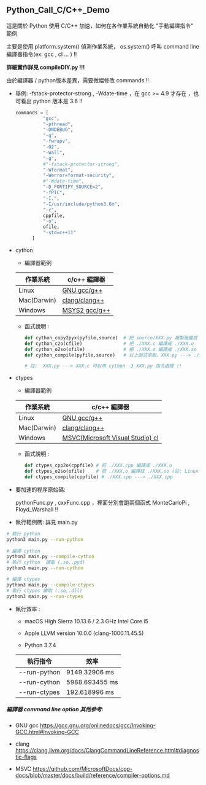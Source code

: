 ## Python_Call_C/C++_Demo

這是關於 Python 使用 C/C++ 加速，如何在各作業系統自動化 "手動編譯指令" 範例

主要是使用 platform.system() 偵測作業系統， os.system() 呼叫 command line 編譯器指令(ex: gcc , cl ... ) !!

**詳細實作詳見 compileDIY.py !!!**

由於編譯器 / python版本差異，需要微幅修改 commands !!

- 舉例:  -fstack-protector-strong , -Wdate-time ，在 gcc >= 4.9 才存在 ，也可看出 python 版本是 3.6 !!

  ```python
  commands = [
  			"gcc",
  			"-pthread",
  			"-DNDEBUG",
  			"-g",
  			"-fwrapv",
  			"-O2",
  			"-Wall",
  			"-g",
  			#"-fstack-protector-strong",
  			"-Wformat",
  			"-Werror=format-security",
  			#"-Wdate-time",
  			"-D_FORTIFY_SOURCE=2", 
  			"-fPIC",
  			"-I.",
  			"-I/usr/include/python3.6m",
  			"-c",
  			cppfile,
  			"-o",
  			ofile,
  			"-std=c++11"
  		]
  ```

  

- cython 

  - 編譯器範例

  | 作業系統    | c/c++ 編譯器                             |
  | ----------- | ---------------------------------------- |
  | Linux       | [GNU gcc/g++](https://gcc.gnu.org/)      |
  | Mac(Darwin) | [clang/clang++](https://clang.llvm.org/) |
  | Windows     | [MSYS2 gcc/g++](https://www.msys2.org/)  |

  - 函式說明 : 

    ```python
    def cython_copy2pyx(pyfile,source)  # 把 source/XXX.py 複製後變成 ./XXX.py 並改名為 XXX.pyx
    def cython_c2o(cfile)               # 把 ./XXX.c 編譯成 ./XXX.o
    def cython_o2so(ofile)              # 把 ./XXX.o 編譯成 ./XXX.so or ./XXX.pyd
    def cython_compile(pyfile,source)   # 以上函式串聯。XXX.py ---> ./XXX.so or ./XXX.pyd 的流程
    
    # 註:  XXX.py ---> XXX.c 可以用 cython -3 XXX.py 指令處理 !!
    ```

    

- ctypes

  - 編譯器範例

  | 作業系統    | c/c++ 編譯器                                                 |
  | ----------- | ------------------------------------------------------------ |
  | Linux       | [GNU gcc/g++](https://gcc.gnu.org/)                          |
  | Mac(Darwin) | [clang/clang++](https://clang.llvm.org/)                     |
  | Windows     | [MSVC(Microsoft Visual Studio) cl](https://docs.microsoft.com/zh-tw/cpp/build/reference/compiler-options?view=vs-2019) |

  - 函式說明 :

    ```python
    def ctypes_cpp2o(cppfile) # 把 ./XXX.cpp 編譯成 ./XXX.o
    def ctypes_o2so(ofile)    # 把 ./XXX.o 編譯成 ./XXX.so (註: Linux , Darwin 限定)
    def ctypes_compile(cppfile) # ./XXX.cpp ---> ./XXX.cpp 
    ```



- 要加速的程序原始碼:

  pythonFunc.py , cxxFunc.cpp ，裡面分別會跑兩個函式 MonteCarloPi , Floyd_Warshall !!

- 執行範例碼:  詳見 main.py

```bash
# 執行 python 
python3 main.py --run-python 
 
# 編譯 cython
python3 main.py --compile-cython
# 執行 cython  讀取 (.so,.pyd)
python3 main.py --run-cython

# 編譯 ctypes  
python3 main.py --compile-ctypes
# 執行 ctypes 讀取 (.so,.dll)
python3 main.py --run-ctypes
```



- 執行效率 : 

  - macOS High Sierra 10.13.6 / 2.3 GHz Intel Core i5 

  - Apple LLVM version 10.0.0 (clang-1000.11.45.5) 

  - Python 3.7.4

  | 執行指令     | 效率           |
  | ------------ | -------------- |
  | --run-python | 9149.32906 ms  |
  | --run-cython | 5988.693455 ms |
  | --run-ctypes | 192.618996 ms  |

  

##### 編譯器 command line option 其他參考:

- GNU gcc  <https://gcc.gnu.org/onlinedocs/gcc/Invoking-GCC.html#Invoking-GCC>

- clang <https://clang.llvm.org/docs/ClangCommandLineReference.html#diagnostic-flags> 

- MSVC <https://github.com/MicrosoftDocs/cpp-docs/blob/master/docs/build/reference/compiler-options.md>













